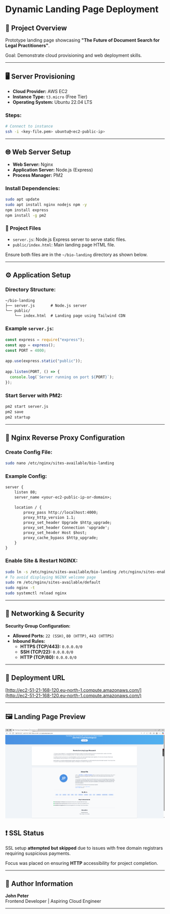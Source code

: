 # Dynamic Landing Page Deployment

## 📌 Project Overview

Prototype landing page showcasing **"The Future of Document Search for Legal Practitioners"**.

Goal: Demonstrate cloud provisioning and web deployment skills.

---

## 🖥️ Server Provisioning

- **Cloud Provider:** AWS EC2
- **Instance Type:** `t3.micro` (Free Tier)
- **Operating System:** Ubuntu 22.04 LTS

### Steps:

```bash
# Connect to instance
ssh -i <key-file.pem> ubuntu@<ec2-public-ip>
```

---

## 🌐 Web Server Setup

- **Web Server:** Nginx
- **Application Server:** Node.js (Express)
- **Process Manager:** PM2

### Install Dependencies:

```bash
sudo apt update
sudo apt install nginx nodejs npm -y
npm install express
npm install -g pm2
```

### 📂 Project Files

- `server.js`: Node.js Express server to serve static files.
- `public/index.html`: Main landing page HTML file.

Ensure both files are in the `~/bio-landing` directory as shown below.

---

## ⚙️ Application Setup

### Directory Structure:

```plaintext
~/bio-landing
├── server.js       # Node.js server
└── public/
    └── index.html  # Landing page using Tailwind CDN
```

### Example `server.js`:

```js
const express = require("express");
const app = express();
const PORT = 4000;

app.use(express.static("public"));

app.listen(PORT, () => {
  console.log(`Server running on port ${PORT}`);
});
```

### Start Server with PM2:

```bash
pm2 start server.js
pm2 save
pm2 startup
```

---

## 🔁 Nginx Reverse Proxy Configuration

### Create Config File:

```bash
sudo nano /etc/nginx/sites-available/bio-landing
```

### Example Config:

```nginx
server {
    listen 80;
    server_name <your-ec2-public-ip-or-domain>;

    location / {
        proxy_pass http://localhost:4000;
        proxy_http_version 1.1;
        proxy_set_header Upgrade $http_upgrade;
        proxy_set_header Connection 'upgrade';
        proxy_set_header Host $host;
        proxy_cache_bypass $http_upgrade;
    }
}
```

### Enable Site & Restart NGINX:

```bash
sudo ln -s /etc/nginx/sites-available/bio-landing /etc/nginx/sites-enabled/
# To avoid displaying NGINX welcome page
sudo rm /etc/nginx/sites-available/default
sudo nginx -t
sudo systemctl reload nginx
```

---

## 🔐 Networking & Security

**Security Group Configuration:**

- **Allowed Ports:** `22 (SSH)`, `80 (HTTP)`, `443 (HTTPS)`
- **Inbound Rules:**
  - **HTTPS (TCP/443):** `0.0.0.0/0`
  - **SSH (TCP/22):** `0.0.0.0/0`
  - **HTTP (TCP/80):** `0.0.0.0/0`

---

## 🚀 Deployment URL

[http://ec2-51-21-168-120.eu-north-1.compute.amazonaws.com/](http://ec2-51-21-168-120.eu-north-1.compute.amazonaws.com/)

---

## 🖼️ Landing Page Preview

![Landing Page Screenshot](./images/landing-ss.png)

## ❗ SSL Status

SSL setup **attempted but skipped** due to issues with free domain registrars requiring suspicious payments.

Focus was placed on ensuring **HTTP** accessibility for project completion.

---

## 👤 Author Information

**John Peter**  
Frontend Developer | Aspiring Cloud Engineer

---
